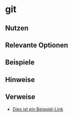 # git <command>

## Nutzen

## Relevante Optionen

## Beispiele

## Hinweise

## Verweise

* [Dies ist ein Beispiel-Link](template.md)
